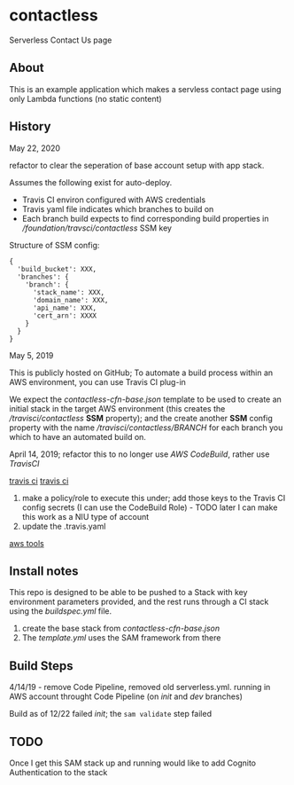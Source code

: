 # contactless
Serverless Contact Us page

## About

This is an example application which makes a servless contact page using only Lambda functions (no static content)

## History

May 22, 2020

refactor to clear the seperation of base account setup with app stack.

Assumes the following exist for auto-deploy.
- Travis CI environ configured with AWS credentials
- Travis yaml file indicates which branches to build on
- Each branch build expects to find corresponding build properties in */foundation/travsci/contactless* SSM key


Structure of SSM config:
```
{
  'build_bucket': XXX,
  'branches': {
    'branch': {
      'stack_name': XXX,
      'domain_name': XXX,
      'api_name': XXX,
      'cert_arn': XXXX
    }
  }
}
```

May 5, 2019

 This is publicly hosted on GitHub;   To automate a build process within an AWS environment, you can use Travis CI plug-in

We expect the *contactless-cfn-base.json* template to be used to create an initial stack in the target AWS environment (this creates the */travisci/contactless* **SSM** property); and the create another **SSM** config property with the name */travisci/contactless/BRANCH* for each branch you which to have an automated build on.


April 14, 2019; refactor this to no longer use *AWS CodeBuild*, rather use *TravisCI*

[travis ci](https://dev.to/codevbus/deploy-aws-lambda-functions-with-aws-sam-cli-and-travis-ci-part-2-2goh)
[travis ci](https://sysengcooking.com/blog/aws-lambda-with-travis-2/)


1. make a policy/role to execute this under; add those keys to the Travis CI config secrets  (I can use the CodeBuild Role) - TODO later I can make this work as a NIU type of account
2. update the .travis.yaml



[aws tools](https://dev.to/sagar/implement-a-serverless-cicd-pipeline-with-aws-amazon-web-services-438f)

## Install notes

This repo is designed to be able to be pushed to a Stack with key environment parameters provided, and the rest runs through a CI stack using the *buildspec.yml* file.

1. create the base stack from *contactless-cfn-base.json*
2. The *template.yml* uses the SAM framework from there


## Build Steps


4/14/19 - remove Code Pipeline, removed old serverless.yml.
running in AWS account throught Code Pipeline (on *init* and *dev* branches)

Build as of 12/22 failed *init*;  the `sam validate` step failed


## TODO

Once I get this SAM stack up and running would like to add Cognito Authentication to the stack

